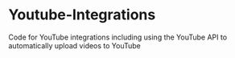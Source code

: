 # Youtube-Integrations
Code for YouTube integrations including using the YouTube API to automatically upload videos to YouTube

